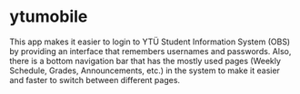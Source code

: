 # ytumobile

This app makes it easier to login to YTÜ Student Information System (OBS) by providing an interface that remembers usernames and passwords. Also, there is a bottom navigation bar that has the mostly used pages (Weekly Schedule, Grades, Announcements, etc.) in the system to make it easier and faster to switch between different pages.
